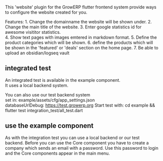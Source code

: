 This 'website' plugin for the GrowERP flutter frontend system
provide ways to configure the website created for you.  

Features:
    1. Change the domainname the website will be shown under.
    2. Change the main title of the website.
    3. Enter google statistics id for awesome visititor statistics.  
    4. Show text pages with images emtered in markdown format.
    5. Define the product categories which will be shown.
    6. define the products which will be shown in the 'featured' or 'deals' section on the home page.
    7. Be able to upload an obsidian/logseq vault
 
## integrated test
An integrated test is available in the example component.  
It uses a local backend system.

You can also use our test backend system   
    set in: example/assets/cfg/app_settings.json  
        databaseUrlDebug: https://test.growerp.org
Start test with: cd example && flutter test integration_test/all_test.dart

## use the example component
As with the integration test you can use a local backend or our test backend.
Before you can use the Core component you have to create a company which sends an email with a password. Use this password to login and the Core components appear in the main menu.

